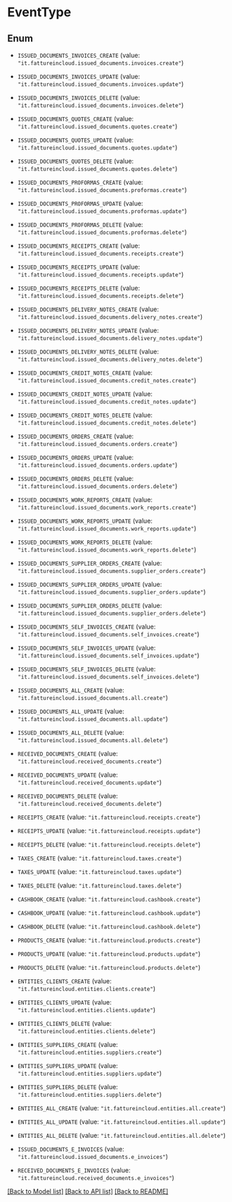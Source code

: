 # EventType

## Enum


* `ISSUED_DOCUMENTS_INVOICES_CREATE` (value: `"it.fattureincloud.issued_documents.invoices.create"`)

* `ISSUED_DOCUMENTS_INVOICES_UPDATE` (value: `"it.fattureincloud.issued_documents.invoices.update"`)

* `ISSUED_DOCUMENTS_INVOICES_DELETE` (value: `"it.fattureincloud.issued_documents.invoices.delete"`)

* `ISSUED_DOCUMENTS_QUOTES_CREATE` (value: `"it.fattureincloud.issued_documents.quotes.create"`)

* `ISSUED_DOCUMENTS_QUOTES_UPDATE` (value: `"it.fattureincloud.issued_documents.quotes.update"`)

* `ISSUED_DOCUMENTS_QUOTES_DELETE` (value: `"it.fattureincloud.issued_documents.quotes.delete"`)

* `ISSUED_DOCUMENTS_PROFORMAS_CREATE` (value: `"it.fattureincloud.issued_documents.proformas.create"`)

* `ISSUED_DOCUMENTS_PROFORMAS_UPDATE` (value: `"it.fattureincloud.issued_documents.proformas.update"`)

* `ISSUED_DOCUMENTS_PROFORMAS_DELETE` (value: `"it.fattureincloud.issued_documents.proformas.delete"`)

* `ISSUED_DOCUMENTS_RECEIPTS_CREATE` (value: `"it.fattureincloud.issued_documents.receipts.create"`)

* `ISSUED_DOCUMENTS_RECEIPTS_UPDATE` (value: `"it.fattureincloud.issued_documents.receipts.update"`)

* `ISSUED_DOCUMENTS_RECEIPTS_DELETE` (value: `"it.fattureincloud.issued_documents.receipts.delete"`)

* `ISSUED_DOCUMENTS_DELIVERY_NOTES_CREATE` (value: `"it.fattureincloud.issued_documents.delivery_notes.create"`)

* `ISSUED_DOCUMENTS_DELIVERY_NOTES_UPDATE` (value: `"it.fattureincloud.issued_documents.delivery_notes.update"`)

* `ISSUED_DOCUMENTS_DELIVERY_NOTES_DELETE` (value: `"it.fattureincloud.issued_documents.delivery_notes.delete"`)

* `ISSUED_DOCUMENTS_CREDIT_NOTES_CREATE` (value: `"it.fattureincloud.issued_documents.credit_notes.create"`)

* `ISSUED_DOCUMENTS_CREDIT_NOTES_UPDATE` (value: `"it.fattureincloud.issued_documents.credit_notes.update"`)

* `ISSUED_DOCUMENTS_CREDIT_NOTES_DELETE` (value: `"it.fattureincloud.issued_documents.credit_notes.delete"`)

* `ISSUED_DOCUMENTS_ORDERS_CREATE` (value: `"it.fattureincloud.issued_documents.orders.create"`)

* `ISSUED_DOCUMENTS_ORDERS_UPDATE` (value: `"it.fattureincloud.issued_documents.orders.update"`)

* `ISSUED_DOCUMENTS_ORDERS_DELETE` (value: `"it.fattureincloud.issued_documents.orders.delete"`)

* `ISSUED_DOCUMENTS_WORK_REPORTS_CREATE` (value: `"it.fattureincloud.issued_documents.work_reports.create"`)

* `ISSUED_DOCUMENTS_WORK_REPORTS_UPDATE` (value: `"it.fattureincloud.issued_documents.work_reports.update"`)

* `ISSUED_DOCUMENTS_WORK_REPORTS_DELETE` (value: `"it.fattureincloud.issued_documents.work_reports.delete"`)

* `ISSUED_DOCUMENTS_SUPPLIER_ORDERS_CREATE` (value: `"it.fattureincloud.issued_documents.supplier_orders.create"`)

* `ISSUED_DOCUMENTS_SUPPLIER_ORDERS_UPDATE` (value: `"it.fattureincloud.issued_documents.supplier_orders.update"`)

* `ISSUED_DOCUMENTS_SUPPLIER_ORDERS_DELETE` (value: `"it.fattureincloud.issued_documents.supplier_orders.delete"`)

* `ISSUED_DOCUMENTS_SELF_INVOICES_CREATE` (value: `"it.fattureincloud.issued_documents.self_invoices.create"`)

* `ISSUED_DOCUMENTS_SELF_INVOICES_UPDATE` (value: `"it.fattureincloud.issued_documents.self_invoices.update"`)

* `ISSUED_DOCUMENTS_SELF_INVOICES_DELETE` (value: `"it.fattureincloud.issued_documents.self_invoices.delete"`)

* `ISSUED_DOCUMENTS_ALL_CREATE` (value: `"it.fattureincloud.issued_documents.all.create"`)

* `ISSUED_DOCUMENTS_ALL_UPDATE` (value: `"it.fattureincloud.issued_documents.all.update"`)

* `ISSUED_DOCUMENTS_ALL_DELETE` (value: `"it.fattureincloud.issued_documents.all.delete"`)

* `RECEIVED_DOCUMENTS_CREATE` (value: `"it.fattureincloud.received_documents.create"`)

* `RECEIVED_DOCUMENTS_UPDATE` (value: `"it.fattureincloud.received_documents.update"`)

* `RECEIVED_DOCUMENTS_DELETE` (value: `"it.fattureincloud.received_documents.delete"`)

* `RECEIPTS_CREATE` (value: `"it.fattureincloud.receipts.create"`)

* `RECEIPTS_UPDATE` (value: `"it.fattureincloud.receipts.update"`)

* `RECEIPTS_DELETE` (value: `"it.fattureincloud.receipts.delete"`)

* `TAXES_CREATE` (value: `"it.fattureincloud.taxes.create"`)

* `TAXES_UPDATE` (value: `"it.fattureincloud.taxes.update"`)

* `TAXES_DELETE` (value: `"it.fattureincloud.taxes.delete"`)

* `CASHBOOK_CREATE` (value: `"it.fattureincloud.cashbook.create"`)

* `CASHBOOK_UPDATE` (value: `"it.fattureincloud.cashbook.update"`)

* `CASHBOOK_DELETE` (value: `"it.fattureincloud.cashbook.delete"`)

* `PRODUCTS_CREATE` (value: `"it.fattureincloud.products.create"`)

* `PRODUCTS_UPDATE` (value: `"it.fattureincloud.products.update"`)

* `PRODUCTS_DELETE` (value: `"it.fattureincloud.products.delete"`)

* `ENTITIES_CLIENTS_CREATE` (value: `"it.fattureincloud.entities.clients.create"`)

* `ENTITIES_CLIENTS_UPDATE` (value: `"it.fattureincloud.entities.clients.update"`)

* `ENTITIES_CLIENTS_DELETE` (value: `"it.fattureincloud.entities.clients.delete"`)

* `ENTITIES_SUPPLIERS_CREATE` (value: `"it.fattureincloud.entities.suppliers.create"`)

* `ENTITIES_SUPPLIERS_UPDATE` (value: `"it.fattureincloud.entities.suppliers.update"`)

* `ENTITIES_SUPPLIERS_DELETE` (value: `"it.fattureincloud.entities.suppliers.delete"`)

* `ENTITIES_ALL_CREATE` (value: `"it.fattureincloud.entities.all.create"`)

* `ENTITIES_ALL_UPDATE` (value: `"it.fattureincloud.entities.all.update"`)

* `ENTITIES_ALL_DELETE` (value: `"it.fattureincloud.entities.all.delete"`)

* `ISSUED_DOCUMENTS_E_INVOICES` (value: `"it.fattureincloud.issued_documents.e_invoices"`)

* `RECEIVED_DOCUMENTS_E_INVOICES` (value: `"it.fattureincloud.received_documents.e_invoices"`)


[[Back to Model list]](../README.md#documentation-for-models) [[Back to API list]](../README.md#documentation-for-api-endpoints) [[Back to README]](../README.md)


